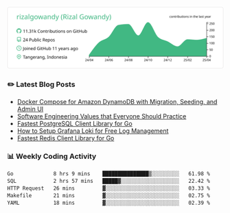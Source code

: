 ![profile-details](profile-summary-card-output/vue/0-profile-details.svg)

### :pencil2: Latest Blog Posts
<!-- BLOG-POST-LIST:START -->
- [Docker Compose for Amazon DynamoDB with Migration, Seeding, and Admin UI](https://medium.com/geekculture/docker-compose-for-amazon-dynamodb-with-migration-seeding-and-admin-ui-db11a348cc6a?source=rss-5763b0f1aba6------2)
- [Software Engineering Values that Everyone Should Practice](https://levelup.gitconnected.com/software-engineering-values-that-everyone-should-practice-c980d00cd103?source=rss-5763b0f1aba6------2)
- [Fastest PostgreSQL Client Library for Go](https://levelup.gitconnected.com/fastest-postgresql-client-library-for-go-579fa97909fb?source=rss-5763b0f1aba6------2)
- [How to Setup Grafana Loki for Free Log Management](https://levelup.gitconnected.com/how-to-setup-grafana-loki-for-free-log-management-ceb60558503c?source=rss-5763b0f1aba6------2)
- [Fastest Redis Client Library for Go](https://levelup.gitconnected.com/fastest-redis-client-library-for-go-7993f618f5ab?source=rss-5763b0f1aba6------2)
<!-- BLOG-POST-LIST:END -->

### 📊 Weekly Coding Activity
<!--START_SECTION:waka-->

```txt
Go             8 hrs 9 mins    ███████████████▒░░░░░░░░░   61.98 %
SQL            2 hrs 57 mins   █████▓░░░░░░░░░░░░░░░░░░░   22.42 %
HTTP Request   26 mins         ▓░░░░░░░░░░░░░░░░░░░░░░░░   03.33 %
Makefile       21 mins         ▓░░░░░░░░░░░░░░░░░░░░░░░░   02.75 %
YAML           18 mins         ▓░░░░░░░░░░░░░░░░░░░░░░░░   02.39 %
```

<!--END_SECTION:waka-->
